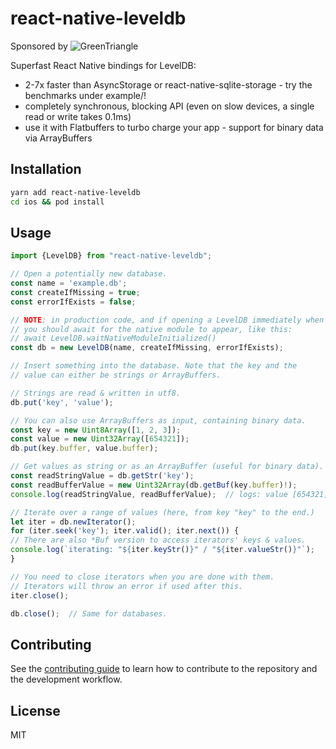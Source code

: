 # react-native-leveldb
Sponsored by ![GreenTriangle](https://www.green-triangle.com/wp-content/uploads/2018/08/cropped-GreenTriangle-01-4.png)

Superfast React Native bindings for LevelDB:
* 2-7x faster than AsyncStorage or react-native-sqlite-storage - try the benchmarks under example/!
* completely synchronous, blocking API (even on slow devices, a single read or write takes 0.1ms)
* use it with Flatbuffers to turbo charge your app - support for binary data via ArrayBuffers 

## Installation

```sh
yarn add react-native-leveldb
cd ios && pod install
```

## Usage

```ts
import {LevelDB} from "react-native-leveldb";

// Open a potentially new database.
const name = 'example.db';
const createIfMissing = true;
const errorIfExists = false;

// NOTE: in production code, and if opening a LevelDB immediately when the app starts,
// you should await for the native module to appear, like this:
// await LevelDB.waitNativeModuleInitialized()
const db = new LevelDB(name, createIfMissing, errorIfExists);

// Insert something into the database. Note that the key and the
// value can either be strings or ArrayBuffers. 

// Strings are read & written in utf8.
db.put('key', 'value');

// You can also use ArrayBuffers as input, containing binary data.
const key = new Uint8Array([1, 2, 3]);
const value = new Uint32Array([654321]);
db.put(key.buffer, value.buffer);

// Get values as string or as an ArrayBuffer (useful for binary data).
const readStringValue = db.getStr('key');
const readBufferValue = new Uint32Array(db.getBuf(key.buffer)!);
console.log(readStringValue, readBufferValue);  // logs: value [654321]

// Iterate over a range of values (here, from key "key" to the end.)
let iter = db.newIterator();
for (iter.seek('key'); iter.valid(); iter.next()) {
// There are also *Buf version to access iterators' keys & values.
console.log(`iterating: "${iter.keyStr()}" / "${iter.valueStr()}"`);
}

// You need to close iterators when you are done with them. 
// Iterators will throw an error if used after this.
iter.close();

db.close();  // Same for databases.

```

## Contributing

See the [contributing guide](CONTRIBUTING.md) to learn how to contribute to the repository and the development workflow.

## License

MIT

